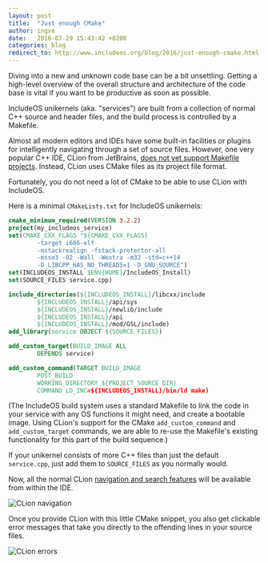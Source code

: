 ```yaml
---
layout: post
title:  "Just enough CMake"
author: ingve
date:   2016-07-29 15:43:42 +0200
categories: blog
redirect_to: http://www.includeos.org/blog/2016/just-enough-cmake.html
---
```

Diving into a new and unknown code base can be a bit unsettling. Getting a high-level overview of the overall structure and architecture of the code base is vital if you want to be productive as soon as possible.

IncludeOS unikernels (aka. "services") are built from a collection of normal C++ source and header files, and the build process is controlled by a Makefile.

Almost all modern editors and IDEs have some built-in facilities or plugins for intelligently navigating through a set of source files. However, one very popular C++ IDE, CLion from JetBrains, [does not yet support Makefile projects](https://youtrack.jetbrains.com/issue/CPP-494). Instead, CLion uses CMake files as its project file format.

Fortunately, you do not need a lot of CMake to be able to use CLion with IncludeOS.

Here is a minimal `CMakeLists.txt` for IncludeOS unikernels:

```cmake
cmake_minimum_required(VERSION 3.2.2)
project(my_includeos_service)
set(CMAKE_CXX_FLAGS "${CMAKE_CXX_FLAGS}
        -target i686-elf
        -mstackrealign -fstack-protector-all
        -msse3 -O2 -Wall -Wextra -m32 -std=c++14
        -D_LIBCPP_HAS_NO_THREADS=1 -D_GNU_SOURCE")
set(INCLUDEOS_INSTALL $ENV{HOME}/IncludeOS_Install)
set(SOURCE_FILES service.cpp)

include_directories(${INCLUDEOS_INSTALL}/libcxx/include
        ${INCLUDEOS_INSTALL}/api/sys
        ${INCLUDEOS_INSTALL}/newlib/include
        ${INCLUDEOS_INSTALL}/api
        ${INCLUDEOS_INSTALL}/mod/GSL/include)
add_library(service OBJECT ${SOURCE_FILES})

add_custom_target(BUILD_IMAGE ALL
        DEPENDS service)

add_custom_command(TARGET BUILD_IMAGE
        POST_BUILD
        WORKING_DIRECTORY ${PROJECT_SOURCE_DIR}
        COMMAND LD_INC=${INCLUDEOS_INSTALL}/bin/ld make)
```
(The IncludeOS build system uses a standard Makefile to link the code in your service with any OS functions it might need, and create a bootable image. Using CLion's support for the CMake `add_custom_command` and `add_custom_target` commands, we are able to re-use the Makefile's existing functionality for this part of the build sequence.)

If your unikernel consists of more C++ files than just the default `service.cpp`, just add them to `SOURCE_FILES` as you normally would.

Now, all the normal CLion [navigation and search features](https://blog.jetbrains.com/clion/2015/03/search-and-navigation-in-clion/) will be available from within the IDE.

![CLion navigation]({{site-url}}/media/just-enough-cmake-navigation.png)

Once you provide CLion with this little CMake snippet, you also get clickable error messages that take you directly to the offending lines in your source files.

![CLion errors]({{site-url}}/media/just-enough-cmake-errors.png)
